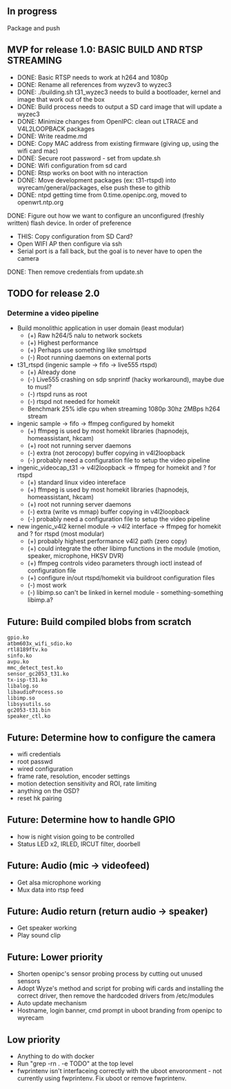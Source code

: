 
## In progress
Package and push

## MVP for release 1.0: BASIC BUILD AND RTSP STREAMING
* DONE: Basic RTSP needs to work at h264 and 1080p
* DONE: Rename all references from wyzev3 to wyzec3
* DONE: ./building.sh t31_wyzec3 needs to build a bootloader, kernel and image that work out of the box
* DONE: Build process needs to output a SD card image that will update a wyzec3
* DONE: Minimize changes from OpenIPC: clean out LTRACE and V4L2LOOPBACK packages
* DONE: Write readme.md
* DONE: Copy MAC address from existing firmware (giving up, using the wifi card mac)
* DONE: Secure root password - set from update.sh
* DONE: Wifi configuration from sd card
* DONE: Rtsp works on boot with no interaction
* DONE: Move development packages (ex: t31-rtspd) into wyrecam/general/packages, else push these to githib
* DONE: ntpd getting time from 0.time.openipc.org, moved to openwrt.ntp.org

DONE: Figure out how we want to configure an unconfigured (freshly written) flash device. In order of preference
* THIS: Copy configuration from SD Card?
* Open WIFI AP then configure via ssh
* Serial port is a fall back, but the goal is to never have to open the camera

DONE: Then remove credentials from update.sh

## TODO for release 2.0 
### Determine a video pipeline
* Build monolithic application in user domain (least modular)
	* (+) Raw h264/5 nalu to network sockets
	* (+) Highest performance 
	* (+) Perhaps use something like smolrtspd
	* (-) Root running daemons on external ports
* t31_rtspd (ingenic sample -> fifo -> live555 rtspd)
	* (+) Already done
	* (-) Live555 crashing on sdp snprintf (hacky workaround), maybe due to musl?
	* (-) rtspd runs as root
	* (-) rtspd not needed for homekit
	* Benchmark 25% idle cpu when streaming 1080p 30hz 2MBps h264 stream
* ingenic sample -> fifo -> ffmpeg configured by homekit
	* (+) ffmpeg is used by most homekit libraries (hapnodejs, homeassistant, hkcam)
	* (+) root not running server daemons
	* (-) extra (not zerocopy) buffer copying in v4l2loopback
	* (-) probably need a configuration file to setup the video pipeline
* ingenic_videocap_t31 -> v4l2loopback -> ffmpeg for homekit and ? for rtspd 
	* (+) standard linux video intereface
	* (+) ffmpeg is used by most homekit libraries (hapnodejs, homeassistant, hkcam)
	* (+) root not running server daemons
	* (-) extra (write vs mmap) buffer copying in v4l2loopback
	* (-) probably need a configuration file to setup the video pipeline
* new ingenic_v4l2 kernel module -> v4l2 interface -> ffmpeg for homekit and ? for rtspd (most modular)
	* (+) probably highest performance v4l2 path (zero copy)
	* (+) could integrate the other libimp functions in the module (motion, speaker, microphone, HKSV DVR)
	* (+) ffmpeg controls video parameters through ioctl instead of configuration file
	* (+) configure in/out rtspd/homekit via buildroot configuration files
	* (-) most work
	* (-) libimp.so can't be linked in kernel module - something-something libimp.a?

## Future: Build compiled blobs from scratch
```audio.ko 
gpio.ko
atbm603x_wifi_sdio.ko
rtl8189ftv.ko
sinfo.ko
avpu.ko
mmc_detect_test.ko
sensor_gc2053_t31.ko
tx-isp-t31.ko
libalog.so
libaudioProcess.so
libimp.so
libsysutils.so
gc2053-t31.bin
speaker_ctl.ko
```

## Future: Determine how to configure the camera
* wifi credentials
* root passwd
* wired configuration
* frame rate, resolution, encoder settings
* motion detection sensitivity and ROI, rate limiting
* anything on the OSD?
* reset hk pairing

## Future: Determine how to handle GPIO
* how is night vision going to be controlled
* Status LED x2, IRLED, IRCUT filter, doorbell

## Future: Audio (mic -> videofeed)
* Get alsa microphone working
* Mux data into rtsp feed

## Future: Audio return (return audio -> speaker)
* Get speaker working
* Play sound clip

## Future: Lower priority
* Shorten openipc's sensor probing process by cutting out unused sensors
* Adopt Wyze's method and script for probing wifi cards and installing the correct driver, then remove the hardcoded drivers from /etc/modules
* Auto update mechanism
* Hostname, login banner, cmd prompt in uboot branding from openipc to wyrecam

## Low priority
* Anything to do with docker
* Run "grep -rn . -e TODO" at the top level 
* fwprintenv isn't interfaceing correctly with the uboot envoronment - not currently using fwprintenv. Fix uboot or remove fwprintenv.

